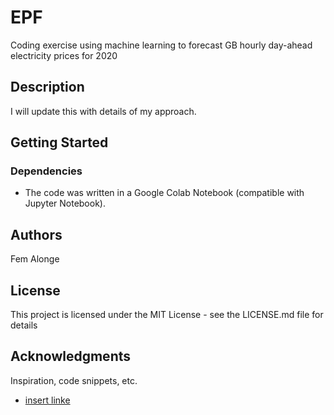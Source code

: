 # EPF

Coding exercise using machine learning to forecast GB hourly day-ahead electricity prices for 2020

## Description

I will update this with details of my approach. 

## Getting Started

### Dependencies

* The code was written in a Google Colab Notebook (compatible with Jupyter Notebook).

## Authors

Fem Alonge 

## License

This project is licensed under the MIT License - see the LICENSE.md file for details

## Acknowledgments

Inspiration, code snippets, etc.
* [insert linke](https://)

